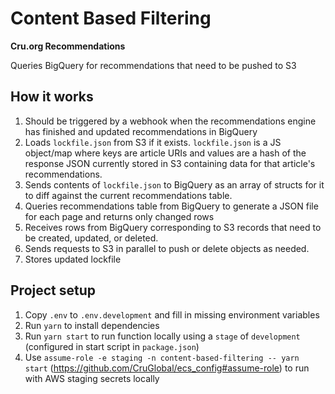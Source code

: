 # Content Based Filtering

**Cru.org Recommendations**

Queries BigQuery for recommendations that need to be pushed to S3

## How it works

1. Should be triggered by a webhook when the recommendations engine has finished and updated recommendations in BigQuery
2. Loads `lockfile.json` from S3 if it exists. `lockfile.json` is a JS object/map where keys are article URIs and values are a hash of the response JSON currently stored in S3 containing data for that article's recommendations.
3. Sends contents of `lockfile.json` to BigQuery as an array of structs for it to diff against the current recommendations table.
4. Queries recommendations table from BigQuery to generate a JSON file for each page and returns only changed rows
5. Receives rows from BigQuery corresponding to S3 records that need to be created, updated, or deleted.
6. Sends requests to S3 in parallel to push or delete objects as needed.
7. Stores updated lockfile

## Project setup

1. Copy `.env` to `.env.development` and fill in missing environment variables
2. Run `yarn` to install dependencies
3. Run `yarn start` to run function locally using a `stage` of `development` (configured in start script in `package.json`)
4. Use `assume-role -e staging -n content-based-filtering -- yarn start` (https://github.com/CruGlobal/ecs_config#assume-role) to run with AWS staging secrets locally
